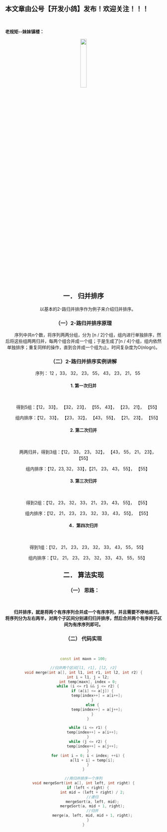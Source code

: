 ﻿## 本文章由公号【开发小鸽】发布！欢迎关注！！！
<br>

**老规矩--妹妹镇楼：**
<center>
<img src="https://img-blog.csdnimg.cn/20200721223424816.JPG"   width="20%">

## 一．	归并排序
&nbsp;  &nbsp;  &nbsp;  &nbsp;以基本的2-路归并排序作为例子来介绍归并排序。
<br>

### （一）2-路归并排序原理
&nbsp;  &nbsp;  &nbsp;  &nbsp;序列中共n个数，将序列两两分组，分为 [n / 2]个组，组内进行单独排序，然后将这些组两两归并，每两个组合并成一个组；于是生成了[n / 4]个组，组内依然单独排序；重复同样的操作，直到合并成一个组为止。时间复杂度为O(nlogn)。
<br>


### （二）2-路归并排序实例讲解
&nbsp;  &nbsp;  &nbsp;  &nbsp;序列： 12 ，33， 32， 23， 55， 43， 23， 21， 55
<br>


#### 1.	第一次归并
<br>

&nbsp;  &nbsp;  &nbsp;  &nbsp;得到5组：【12， 33】， 【32， 23】， 【55， 43】， 【23， 21】， 【55】

&nbsp;  &nbsp;  &nbsp;  &nbsp;组内排序：【12， 33】， 【23， 32】， 【43， 55】， 【21， 23】， 【55】
<br>


#### 2.	第二次归并
<br>

&nbsp;  &nbsp;  &nbsp;  &nbsp;两两归并，得到3组：【12， 33， 23， 32】， 【43， 55， 21， 23】， 【55】

&nbsp;  &nbsp;  &nbsp;  &nbsp;组内排序：【12，23, 32， 33】，【21， 23， 43， 55】， 【55】
<br>

#### 3.	第三次归并
<br>

&nbsp;  &nbsp;  &nbsp;  &nbsp;得到2组：【12， 23， 32， 33， 21， 23， 43， 55】， 【55】

&nbsp;  &nbsp;  &nbsp;  &nbsp;组内排序：【12， 21， 23， 23， 32， 33， 43， 55】， 【55】
<br>

#### 4．第四次归并
<br>

&nbsp;  &nbsp;  &nbsp;  &nbsp;得到1组：【12， 21， 23， 23， 32， 33， 43， 55， 55】

&nbsp;  &nbsp;  &nbsp;  &nbsp;组内排序：【12， 21， 23， 23， 32， 33， 43， 55， 55】
<br>


## 二．	算法实现
### （一）	思路：
<br>

&nbsp;  &nbsp;  &nbsp;  &nbsp;**归并排序，就是将两个有序序列合并成一个有序序列，并且需要不停地递归。将序列分为左右两半，对两个子区间分别递归归并排序，然后合并两个有序的子区间为有序序列即可。**
<br>

### （二）	代码实现
<br>


```cpp
const int maxn = 100;

//归并两个区间[l1, r1], [l2, r2]
void merge(int a[], int l1, int r1, int l2, int r2) {
	int i = l1, j = l2;
	int temp[maxn], index = 0;
	while (i <= r1 && j <= r2) {
		if (a[i] <= a[j]) {
			temp[index++] = a[i++];
		}
		else {
			temp[index++] = a[j++];
		}
	}

	while (i <= r1) {
		temp[index++] = a[i++];
	}
	while (j <= r2) {
		temp[index++] = a[j++];
	}
	for (int i = 0; i < index; ++i) {
		a[l1 + i] = temp[i];
	}
}

//用归并排序一个序列
void mergeSort(int a[], int left, int right) {
	if (left < right) {
		int mid = (left + right) / 2;
		//递归
		mergeSort(a, left, mid);
		mergeSort(a, mid + 1, right);
		//归并
		merge(a, left, mid, mid + 1, right);
	}
}
```



